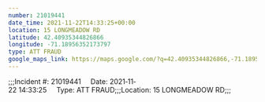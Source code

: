 ```yaml
---
number: 21019441
date_time: 2021-11-22T14:33:25+00:00
location: 15 LONGMEADOW RD
latitude: 42.40935344826866
longitude: -71.18956352173797
type: ATT FRAUD
google_maps_link: https://maps.google.com/?q=42.40935344826866,-71.18956352173797
---
```


;;;Incident #: 21019441     Date: 2021‐11‐22 14:33:25     Type: ATT FRAUD;;;Location: 15 LONGMEADOW RD;;;

